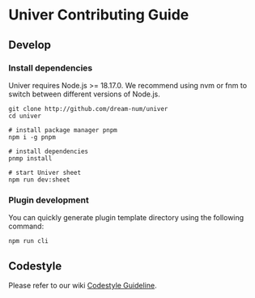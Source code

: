 # Univer Contributing Guide

## Develop

### Install dependencies

Univer requires Node.js >= 18.17.0. We recommend using nvm or fnm to switch between different versions of Node.js.

```shell
git clone http://github.com/dream-num/univer
cd univer

# install package manager pnpm
npm i -g pnpm

# install dependencies
pnmp install

# start Univer sheet
npm run dev:sheet
```

### Plugin development

You can quickly generate plugin template directory using the following command:

```shell
npm run cli
```

## Codestyle

Please refer to our wiki [Codestyle Guideline](https://github.com/dream-num/univer/wiki/Codestyle-Guideline).
